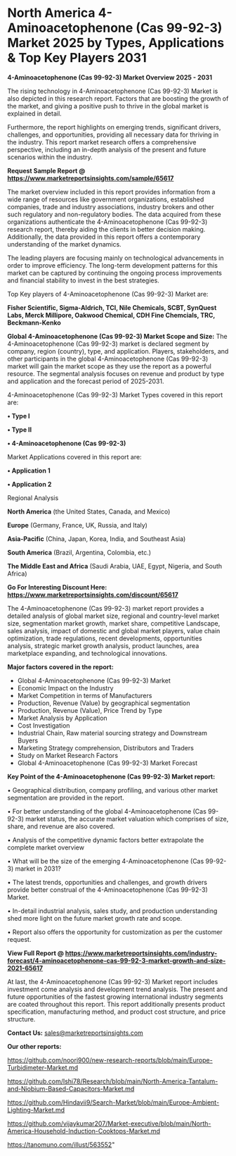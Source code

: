 # North America 4-Aminoacetophenone (Cas 99-92-3) Market 2025 by Types, Applications & Top Key Players 2031

<Strong> 4-Aminoacetophenone (Cas 99-92-3) Market Overview 2025 - 2031</strong>

The rising technology in 4-Aminoacetophenone (Cas 99-92-3) Market is also depicted in this research report. Factors that are boosting the growth of the market, and giving a positive push to thrive in the global market is explained in detail.

Furthermore, the report highlights on emerging trends, significant drivers, challenges, and opportunities, providing all necessary data for thriving in the industry. This report market research offers a comprehensive perspective, including an in-depth analysis of the present and future scenarios within the industry.

<strong>Request Sample Report @ <a href=https://www.marketreportsinsights.com/sample/65617>https://www.marketreportsinsights.com/sample/65617</a></strong>

The market overview included in this report provides information from a wide range of resources like government organizations, established companies, trade and industry associations, industry brokers and other such regulatory and non-regulatory bodies. The data acquired from these organizations authenticate the 4-Aminoacetophenone (Cas 99-92-3) research report, thereby aiding the clients in better decision making. Additionally, the data provided in this report offers a contemporary understanding of the market dynamics.

The leading players are focusing mainly on technological advancements in order to improve efficiency. The long-term development patterns for this market can be captured by continuing the ongoing process improvements and financial stability to invest in the best strategies.

Top Key players of 4-Aminoacetophenone (Cas 99-92-3) Market are:

<strong>Fisher Scientific, Sigma-Aldrich, TCI, Nile Chemicals, SCBT, SynQuest Labs, Merck Millipore, Oakwood Chemical, CDH Fine Chemcials, TRC, Beckmann-Kenko</strong>

<strong><b>Global 4-Aminoacetophenone (Cas 99-92-3) Market Scope and Size:</b></strong>
The 4-Aminoacetophenone (Cas 99-92-3) market is declared segment by company, region (country), type, and application. Players, stakeholders, and other participants in the global 4-Aminoacetophenone (Cas 99-92-3) market will gain the market scope as they use the report as a powerful resource. The segmental analysis focuses on revenue and product by type and application and the forecast period of 2025-2031.

4-Aminoacetophenone (Cas 99-92-3) Market Types covered in this report are:

<strong>• Type I

• Type II

• 4-Aminoacetophenone (Cas 99-92-3)</strong>

Market Applications covered in this report are:

<strong>• Application 1

• Application 2</strong> 

Regional Analysis

<strong>North America</strong> (the United States, Canada, and Mexico)

<strong>Europe</strong> (Germany, France, UK, Russia, and Italy)

<strong>Asia-Pacific</strong> (China, Japan, Korea, India, and Southeast Asia)

<strong>South America</strong> (Brazil, Argentina, Colombia, etc.)

<strong>The Middle East and Africa</strong> (Saudi Arabia, UAE, Egypt, Nigeria, and South Africa)

<strong>Go For Interesting Discount Here: <a href=https://www.marketreportsinsights.com/discount/65617>https://www.marketreportsinsights.com/discount/65617</a></strong>

The 4-Aminoacetophenone (Cas 99-92-3) market report provides a detailed analysis of global market size, regional and country-level market size, segmentation market growth, market share, competitive Landscape, sales analysis, impact of domestic and global market players, value chain optimization, trade regulations, recent developments, opportunities analysis, strategic market growth analysis, product launches, area marketplace expanding, and technological innovations.

<strong><b>Major factors covered in the report:</b></strong>
<ul>
  <li>Global 4-Aminoacetophenone (Cas 99-92-3) Market </li>
  <li>Economic Impact on the Industry</li>
  <li>Market Competition in terms of Manufacturers</li>
  <li>Production, Revenue (Value) by geographical segmentation</li>
  <li>Production, Revenue (Value), Price Trend by Type</li>
  <li>Market Analysis by Application</li>
  <li>Cost Investigation</li>
  <li>Industrial Chain, Raw material sourcing strategy and Downstream Buyers</li>
  <li>Marketing Strategy comprehension, Distributors and Traders</li>
  <li>Study on Market Research Factors</li>
  <li>Global 4-Aminoacetophenone (Cas 99-92-3) Market Forecast</li>
</ul>

<strong><b>Key Point of the 4-Aminoacetophenone (Cas 99-92-3) Market report:</b></strong>

• Geographical distribution, company profiling, and various other market segmentation are provided in the report.

• For better understanding of the global 4-Aminoacetophenone (Cas 99-92-3) market status, the accurate market valuation which comprises of size, share, and revenue are also covered.

• Analysis of the competitive dynamic factors better extrapolate the complete market overview

• What will be the size of the emerging 4-Aminoacetophenone (Cas 99-92-3) market in 2031?

• The latest trends, opportunities and challenges, and growth drivers provide better construal of the 4-Aminoacetophenone (Cas 99-92-3) Market.

• In-detail industrial analysis, sales study, and production understanding shed more light on the future market growth rate and scope.

• Report also offers the opportunity for customization as per the customer request.

<strong><b>View Full Report @ <a href=https://www.marketreportsinsights.com/industry-forecast/4-aminoacetophenone-cas-99-92-3-market-growth-and-size-2021-65617>https://www.marketreportsinsights.com/industry-forecast/4-aminoacetophenone-cas-99-92-3-market-growth-and-size-2021-65617</a></b></strong>


At last, the 4-Aminoacetophenone (Cas 99-92-3) Market report includes investment come analysis and development trend analysis. The present and future opportunities of the fastest growing international industry segments are coated throughout this report. This report additionally presents product specification, manufacturing method, and product cost structure, and price structure.

<strong>Contact Us:</strong>
sales@marketreportsinsights.com

<strong>Our other reports:</strong>

<a href=https://github.com/noori900/new-research-reports/blob/main/Europe-Turbidimeter-Market.md>https://github.com/noori900/new-research-reports/blob/main/Europe-Turbidimeter-Market.md</a>

<a href=https://github.com/Ishi78/Research/blob/main/North-America-Tantalum-and-Niobium-Based-Capacitors-Market.md>https://github.com/Ishi78/Research/blob/main/North-America-Tantalum-and-Niobium-Based-Capacitors-Market.md</a>

<a href=https://github.com/Hindavii9/Search-Market/blob/main/Europe-Ambient-Lighting-Market.md>https://github.com/Hindavii9/Search-Market/blob/main/Europe-Ambient-Lighting-Market.md</a>

<a href=https://github.com/vijaykumar207/Market-executive/blob/main/North-America-Household-Induction-Cooktops-Market.md>https://github.com/vijaykumar207/Market-executive/blob/main/North-America-Household-Induction-Cooktops-Market.md</a>

<a href=https://tanomuno.com/illust/563552>https://tanomuno.com/illust/563552</a>"
